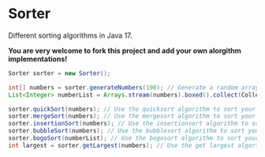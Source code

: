 # Sorter
Different sorting algorithms in Java 17.

**You are very welcome to fork this project and add your own alorgithm implementations!**

```java
Sorter sorter = new Sorter();

int[] numbers = sorter.generateNumbers(100); // Generate a random array of integers.
List<Integer> numberList = Arrays.stream(numbers).boxed().collect(Collectors.toList()); // Use the randomly generated array converted to a list to be used in the bogoSort() method.

sorter.quickSort(numbers); // Use the quicksort algorithm to sort your array.
sorter.mergeSort(numbers); // Use the mergesort algorithm to sort your array.
sorter.insertionSort(numbers); // Use the insertionsort algorithm to sort your array.
sorter.bubbleSort(numbers); // Use the bubblesort algorithm to sort your array.
sorter.bogoSort(numberList); // Use the bogosort algorithm to sort your array.
int largest = sorter.getLargest(numbers); // Use the get largest algorthm to get the largest element in the array.
```

